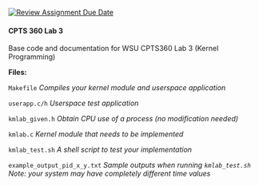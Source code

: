 [![Review Assignment Due Date](https://classroom.github.com/assets/deadline-readme-button-24ddc0f5d75046c5622901739e7c5dd533143b0c8e959d652212380cedb1ea36.svg)](https://classroom.github.com/a/h52qevgP)
#### CPTS 360 Lab 3

Base code and documentation for WSU CPTS360 Lab 3 (Kernel Programming)


**Files:**

`Makefile`	      _Compiles your kernel module and userspace application_

`userapp.c/h`		        _Userspace test application_

`kmlab_given.h`		        _Obtain CPU use of a process (no modification needed)_

`kmlab.c`		        _Kernel module that needs to be implemented_

`kmlab_test.sh`		        _A shell script to test your implementation_

`example_output_pid_x_y.txt`			_Sample outputs when running `kmlab_test.sh` Note: your system may have completely different time values_
